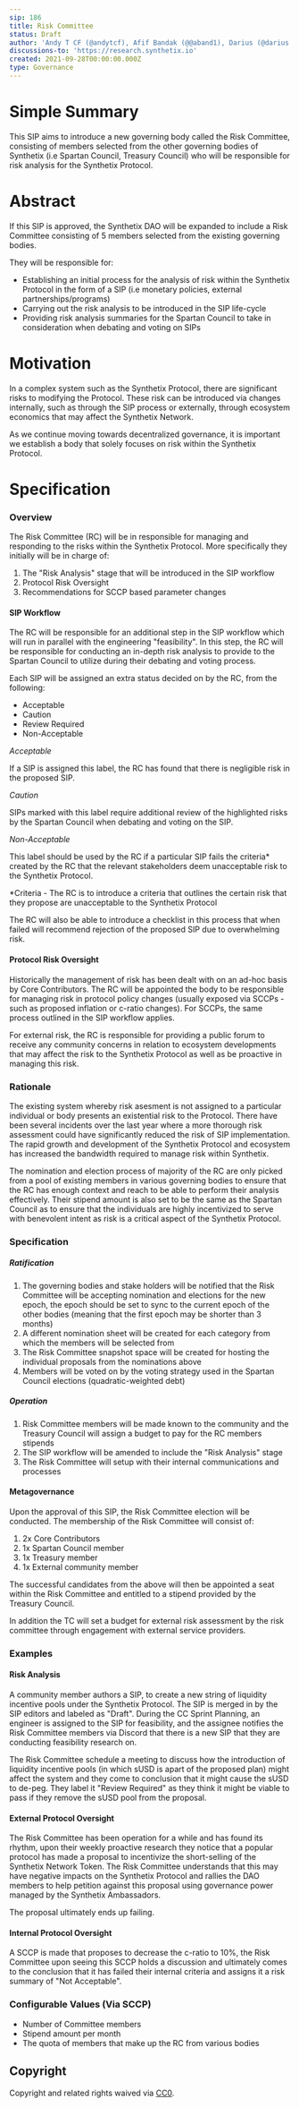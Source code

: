 ```yaml
---
sip: 186
title: Risk Committee
status: Draft
author: 'Andy T CF (@andytcf), Afif Bandak (@@aband1), Darius (@darius.przydzial)'
discussions-to: 'https://research.synthetix.io'
created: 2021-09-28T00:00:00.000Z
type: Governance
---
```


<!--You can leave these HTML comments in your merged SIP and delete the visible duplicate text guides, they will not appear and may be helpful to refer to if you edit it again. This is the suggested template for new SIPs. Note that an SIP number will be assigned by an editor. When opening a pull request to submit your SIP, please use an abbreviated title in the filename, `sip-draft_title_abbrev.md`. The title should be 44 characters or less.-->

# Simple Summary

<!--"If you can't explain it simply, you don't understand it well enough." Simply describe the outcome the proposed changes intends to achieve. This should be non-technical and accessible to a casual community member.-->

This SIP aims to introduce a new governing body called the Risk Committee, consisting of members selected from the other governing bodies of Synthetix (i.e Spartan Council, Treasury Council) who will be responsible for risk analysis for the Synthetix Protocol.

# Abstract

<!--A short (~200 word) description of the proposed change, the abstract should clearly describe the proposed change. This is what *will* be done if the SIP is implemented, not *why* it should be done or *how* it will be done. If the SIP proposes deploying a new contract, write, "we propose to deploy a new contract that will do x".-->

If this SIP is approved, the Synthetix DAO will be expanded to include a Risk Committee consisting of 5 members selected from the existing governing bodies.

They will be responsible for:

- Establishing an initial process for the analysis of risk within the Synthetix Protocol in the form of a SIP (i.e monetary policies, external partnerships/programs)
- Carrying out the risk analysis to be introduced in the SIP life-cycle
- Providing risk analysis summaries for the Spartan Council to take in consideration when debating and voting on SIPs

# Motivation

<!--This is the problem statement. This is the *why* of the SIP. It should clearly explain *why* the current state of the protocol is inadequate.  It is critical that you explain *why* the change is needed, if the SIP proposes changing how something is calculated, you must address *why* the current calculation is inaccurate or wrong. This is not the place to describe how the SIP will address the issue!-->

In a complex system such as the Synthetix Protocol, there are significant risks to modifying the Protocol. These risk can be introduced via changes internally, such as through the SIP process or externally, through ecosystem economics that may affect the Synthetix Network.

As we continue moving towards decentralized governance, it is important we establish a body that solely focuses on risk within the Synthetix Protocol.

# Specification

<!--The specification should describe the syntax and semantics of any new feature, there are five sections
1. Overview
2. Rationale
3. Technical Specification
4. Test Cases
5. Configurable Values
-->

### Overview

<!--This is a high level overview of *how* the SIP will solve the problem. The overview should clearly describe how the new feature will be implemented.-->

The Risk Committee (RC) will be in responsible for managing and responding to the risks within the Synthetix Protocol. More specifically they initially will be in charge of:

1. The "Risk Analysis" stage that will be introduced in the SIP workflow
2. Protocol Risk Oversight
3. Recommendations for SCCP based parameter changes

#### SIP Workflow

The RC will be responsible for an additional step in the SIP workflow which will run in parallel with the engineering "feasibility". In this step, the RC will be responsible for conducting an in-depth risk analysis to provide to the Spartan Council to utilize during their debating and voting process.

Each SIP will be assigned an extra status decided on by the RC, from the following:

- Acceptable
- Caution
- Review Required
- Non-Acceptable

_Acceptable_

If a SIP is assigned this label, the RC has found that there is negligible risk in the proposed SIP.

_Caution_

SIPs marked with this label require additional review of the highlighted risks by the Spartan Council when debating and voting on the SIP.

_Non-Acceptable_

This label should be used by the RC if a particular SIP fails the criteria\* created by the RC that the relevant stakeholders deem unacceptable risk to the Synthetix Protocol.

\*Criteria - The RC is to introduce a criteria that outlines the certain risk that they propose are unacceptable to the Synthetix Protocol

The RC will also be able to introduce a checklist in this process that when failed will recommend rejection of the proposed SIP due to overwhelming risk.

#### Protocol Risk Oversight

Historically the management of risk has been dealt with on an ad-hoc basis by Core Contributors. The RC will be appointed the body to be responsible for managing risk in protocol policy changes (usually exposed via SCCPs - such as proposed inflation or c-ratio changes). For SCCPs, the same process outlined in the SIP workflow applies.

For external risk, the RC is responsible for providing a public forum to receive any community concerns in relation to ecosystem developments that may affect the risk to the Synthetix Protocol as well as be proactive in managing this risk.

### Rationale

<!--This is where you explain the reasoning behind how you propose to solve the problem. Why did you propose to implement the change in this way, what were the considerations and trade-offs. The rationale fleshes out what motivated the design and why particular design decisions were made. It should describe alternate designs that were considered and related work. The rationale may also provide evidence of consensus within the community, and should discuss important objections or concerns raised during discussion.-->

The existing system whereby risk asesment is not assigned to a particular individual or body presents an existential risk to the Protocol. There have been several incidents over the last year where a more thorough risk assessment could have significantly reduced the risk of SIP implementation. The rapid growth and development of the Synthetix Protocol and ecosystem has increased the bandwidth required to manage risk within Synthetix.

The nomination and election process of majority of the RC are only picked from a pool of existing members in various governing bodies to ensure that the RC has enough context and reach to be able to perform their analysis effectively. Their stipend amount is also set to be the same as the Spartan Council as to ensure that the individuals are highly incentivized to serve with benevolent intent as risk is a critical aspect of the Synthetix Protocol.

### Specification

<!--The technical specification should outline the public API of the changes proposed. That is, changes to any of the interfaces Synthetix currently exposes or the creations of new ones.-->

##### Ratification

1. The governing bodies and stake holders will be notified that the Risk Committee will be accepting nomination and elections for the new epoch, the epoch should be set to sync to the current epoch of the other bodies (meaning that the first epoch may be shorter than 3 months)
2. A different nomination sheet will be created for each category from which the members will be selected from
3. The Risk Committee snapshot space will be created for hosting the individual proposals from the nominations above
4. Members will be voted on by the voting strategy used in the Spartan Council elections (quadratic-weighted debt)

##### Operation

1. Risk Committee members will be made known to the community and the Treasury Council will assign a budget to pay for the RC members stipends
2. The SIP workflow will be amended to include the "Risk Analysis" stage
3. The Risk Committee will setup with their internal communications and processes

#### Metagovernance

Upon the approval of this SIP, the Risk Committee election will be conducted. The membership of the Risk Committee will consist of:

1. 2x Core Contributors
2. 1x Spartan Council member
3. 1x Treasury member
4. 1x External community member

The successful candidates from the above will then be appointed a seat within the Risk Committee and entitled to a stipend provided by the Treasury Council.

In addition the TC will set a budget for external risk assessment by the risk committee through engagement with external service providers.

### Examples

<!--Test cases for an implementation are mandatory for SIPs but can be included with the implementation..-->

#### Risk Analysis

A community member authors a SIP, to create a new string of liquidity incentive pools under the Synthetix Protocol. The SIP is merged in by the SIP editors and labeled as "Draft". During the CC Sprint Planning, an engineer is assigned to the SIP for feasibility, and the assignee notifies the Risk Committee members via Discord that there is a new SIP that they are conducting feasibility research on.

The Risk Committee schedule a meeting to discuss how the introduction of liquidity incentive pools (in which sUSD is apart of the proposed plan) might affect the system and they come to conclusion that it might cause the sUSD to de-peg. They label it "Review Required" as they think it might be viable to pass if they remove the sUSD pool from the proposal.

#### External Protocol Oversight

The Risk Committee has been operation for a while and has found its rhythm, upon their weekly proactive research they notice that a popular protocol has made a proposal to incentivize the short-selling of the Synthetix Network Token. The Risk Committee understands that this may have negative impacts on the Synthetix Protocol and rallies the DAO members to help petition against this proposal using governance power managed by the Synthetix Ambassadors.

The proposal ultimately ends up failing.

#### Internal Protocol Oversight

A SCCP is made that proposes to decrease the c-ratio to 10%, the Risk Committee upon seeing this SCCP holds a discussion and ultimately comes to the conclusion that it has failed their internal criteria and assigns it a risk summary of "Not Acceptable".

### Configurable Values (Via SCCP)

<!--Please list all values configurable via SCCP under this implementation.-->

- Number of Committee members
- Stipend amount per month
- The quota of members that make up the RC from various bodies

## Copyright

Copyright and related rights waived via [CC0](https://creativecommons.org/publicdomain/zero/1.0/).
